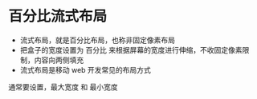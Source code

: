 # 百分比流式布局

- 流式布局，就是百分比布局，也称非固定像素布局
- 把盒子的宽度设置为  百分比  来根据屏幕的宽度进行伸缩，不收固定像素限制，内容向两侧填充
- 流式布局是移动  web  开发常见的布局方式



通常要设置，最大宽度 和 最小宽度